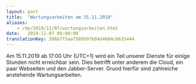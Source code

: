 ```yaml
---
layout: post
title:  "Wartungsarbeiten am 15.11.2019"
aliases:
    - /de/2019/11/07/wartungsarbeiten.html
date:   2019-11-07 09:00:00
translationKey: 386b7f5aa7509597b04d4604cb635444
---
```


Am 15.11.2019 ab 17:00 Uhr (UTC+1) wird ein Teil unserer Dienste für einige Stunden nicht erreichbar sein. Dies betrifft unter anderem die Cloud, ein paar Webseiten und den Jabber-Server. Grund hierfür sind zahlreiche anstehende Wartungsarbeiten.
